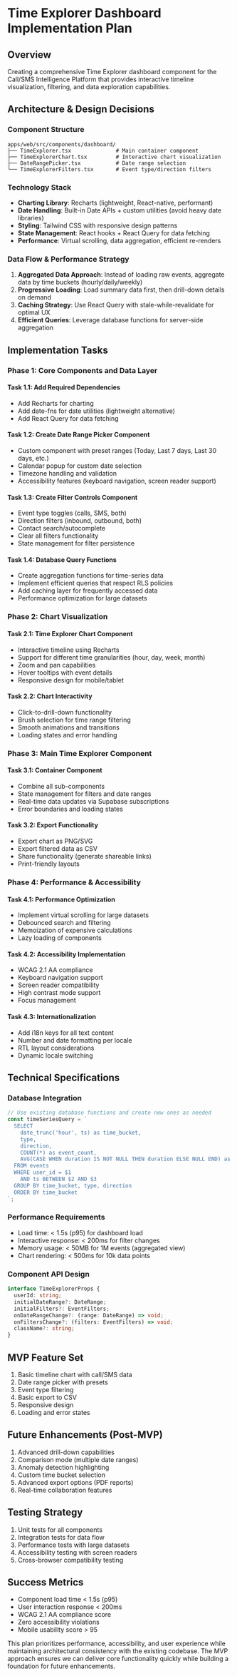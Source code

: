 # Time Explorer Dashboard Implementation Plan

## Overview
Creating a comprehensive Time Explorer dashboard component for the Call/SMS Intelligence Platform that provides interactive timeline visualization, filtering, and data exploration capabilities.

## Architecture & Design Decisions

### Component Structure
```
apps/web/src/components/dashboard/
├── TimeExplorer.tsx              # Main container component
├── TimeExplorerChart.tsx         # Interactive chart visualization
├── DateRangePicker.tsx           # Date range selection
└── TimeExplorerFilters.tsx       # Event type/direction filters
```

### Technology Stack
- **Charting Library**: Recharts (lightweight, React-native, performant)
- **Date Handling**: Built-in Date APIs + custom utilities (avoid heavy date libraries)
- **Styling**: Tailwind CSS with responsive design patterns
- **State Management**: React hooks + React Query for data fetching
- **Performance**: Virtual scrolling, data aggregation, efficient re-renders

### Data Flow & Performance Strategy
1. **Aggregated Data Approach**: Instead of loading raw events, aggregate data by time buckets (hourly/daily/weekly)
2. **Progressive Loading**: Load summary data first, then drill-down details on demand
3. **Caching Strategy**: Use React Query with stale-while-revalidate for optimal UX
4. **Efficient Queries**: Leverage database functions for server-side aggregation

## Implementation Tasks

### Phase 1: Core Components and Data Layer

#### Task 1.1: Add Required Dependencies
- Add Recharts for charting
- Add date-fns for date utilities (lightweight alternative)
- Add React Query for data fetching

#### Task 1.2: Create Date Range Picker Component
- Custom component with preset ranges (Today, Last 7 days, Last 30 days, etc.)
- Calendar popup for custom date selection
- Timezone handling and validation
- Accessibility features (keyboard navigation, screen reader support)

#### Task 1.3: Create Filter Controls Component
- Event type toggles (calls, SMS, both)
- Direction filters (inbound, outbound, both)
- Contact search/autocomplete
- Clear all filters functionality
- State management for filter persistence

#### Task 1.4: Database Query Functions
- Create aggregation functions for time-series data
- Implement efficient queries that respect RLS policies
- Add caching layer for frequently accessed data
- Performance optimization for large datasets

### Phase 2: Chart Visualization

#### Task 2.1: Time Explorer Chart Component
- Interactive timeline using Recharts
- Support for different time granularities (hour, day, week, month)
- Zoom and pan capabilities
- Hover tooltips with event details
- Responsive design for mobile/tablet

#### Task 2.2: Chart Interactivity
- Click-to-drill-down functionality
- Brush selection for time range filtering
- Smooth animations and transitions
- Loading states and error handling

### Phase 3: Main Time Explorer Component

#### Task 3.1: Container Component
- Combine all sub-components
- State management for filters and date ranges
- Real-time data updates via Supabase subscriptions
- Error boundaries and loading states

#### Task 3.2: Export Functionality
- Export chart as PNG/SVG
- Export filtered data as CSV
- Share functionality (generate shareable links)
- Print-friendly layouts

### Phase 4: Performance & Accessibility

#### Task 4.1: Performance Optimization
- Implement virtual scrolling for large datasets
- Debounced search and filtering
- Memoization of expensive calculations
- Lazy loading of components

#### Task 4.2: Accessibility Implementation
- WCAG 2.1 AA compliance
- Keyboard navigation support
- Screen reader compatibility
- High contrast mode support
- Focus management

#### Task 4.3: Internationalization
- Add i18n keys for all text content
- Number and date formatting per locale
- RTL layout considerations
- Dynamic locale switching

## Technical Specifications

### Database Integration
```typescript
// Use existing database functions and create new ones as needed
const timeSeriesQuery = `
  SELECT 
    date_trunc('hour', ts) as time_bucket,
    type,
    direction,
    COUNT(*) as event_count,
    AVG(CASE WHEN duration IS NOT NULL THEN duration ELSE NULL END) as avg_duration
  FROM events 
  WHERE user_id = $1 
    AND ts BETWEEN $2 AND $3
  GROUP BY time_bucket, type, direction
  ORDER BY time_bucket
`;
```

### Performance Requirements
- Load time: < 1.5s (p95) for dashboard load
- Interactive response: < 200ms for filter changes
- Memory usage: < 50MB for 1M events (aggregated view)
- Chart rendering: < 500ms for 10k data points

### Component API Design
```typescript
interface TimeExplorerProps {
  userId: string;
  initialDateRange?: DateRange;
  initialFilters?: EventFilters;
  onDateRangeChange?: (range: DateRange) => void;
  onFiltersChange?: (filters: EventFilters) => void;
  className?: string;
}
```

## MVP Feature Set
1. Basic timeline chart with call/SMS data
2. Date range picker with presets
3. Event type filtering
4. Basic export to CSV
5. Responsive design
6. Loading and error states

## Future Enhancements (Post-MVP)
1. Advanced drill-down capabilities
2. Comparison mode (multiple date ranges)
3. Anomaly detection highlighting
4. Custom time bucket selection
5. Advanced export options (PDF reports)
6. Real-time collaboration features

## Testing Strategy
1. Unit tests for all components
2. Integration tests for data flow
3. Performance tests with large datasets
4. Accessibility testing with screen readers
5. Cross-browser compatibility testing

## Success Metrics
- Component load time < 1.5s (p95)
- User interaction response < 200ms
- WCAG 2.1 AA compliance score
- Zero accessibility violations
- Mobile usability score > 95

This plan prioritizes performance, accessibility, and user experience while maintaining architectural consistency with the existing codebase. The MVP approach ensures we can deliver core functionality quickly while building a foundation for future enhancements.